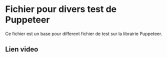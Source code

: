 # Fichier pour divers test de Puppeteer

Ce fichier est un base pour different fichier de test sur la librairie Puppeteer.

## Lien video
